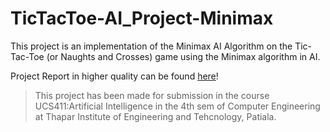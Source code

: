 # TicTacToe-AI_Project-Minimax
This project is an implementation of the Minimax AI Algorithm on the Tic-Tac-Toe (or Naughts and Crosses) game using the Minimax algorithm in AI.

Project Report in higher quality can be found [here](https://my.visme.co/view/epy79r4v-6j02e09v4gqml8zq)!

> This project has been made for submission in the course UCS411:Artificial Intelligence in the 4th sem of Computer Engineering at Thapar Institute of Engineering and Tehcnology, Patiala.

